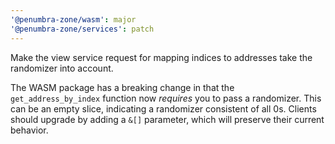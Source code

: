 ```yaml
---
'@penumbra-zone/wasm': major
'@penumbra-zone/services': patch
---
```


Make the view service request for mapping indices to addresses take the randomizer into account.

The WASM package has a breaking change in that the `get_address_by_index` function now
_requires_ you to pass a randomizer.
This can be an empty slice, indicating a randomizer consistent of all 0s.
Clients should upgrade by adding a `&[]` parameter, which will preserve their current behavior.
